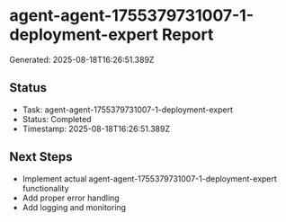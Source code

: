 # agent-agent-1755379731007-1-deployment-expert Report

Generated: 2025-08-18T16:26:51.389Z

## Status
- Task: agent-agent-1755379731007-1-deployment-expert
- Status: Completed
- Timestamp: 2025-08-18T16:26:51.389Z

## Next Steps
- Implement actual agent-agent-1755379731007-1-deployment-expert functionality
- Add proper error handling
- Add logging and monitoring
